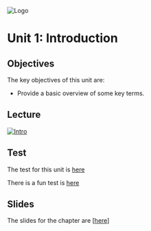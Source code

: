 ![Logo](https://github.com/billbuchanan/csn09112/blob/master/zadditional/top_csn09112.png)

# Unit 1: Introduction
## Objectives
The key objectives of this unit are:

* Provide a basic overview of some key terms.

## Lecture

[![Intro](http://img.youtube.com/vi/V_gStFDBlBA/0.jpg)](https://www.youtube.com/watch?v=V_gStFDBlBA "Introduction")
  
## Test
The test for this unit is [here](https://asecuritysite.com/tests/tests?sortBy=sfc01)

There is a fun test is [here](https://asecuritysite.com/tests/fun?sortBy=sfc01)

## Slides
The slides for the chapter are [<a href="https://github.com/billbuchanan/csn09112/blob/master/week02_ids/lecture/unit02_ids.pdf">here</a>]</p>


